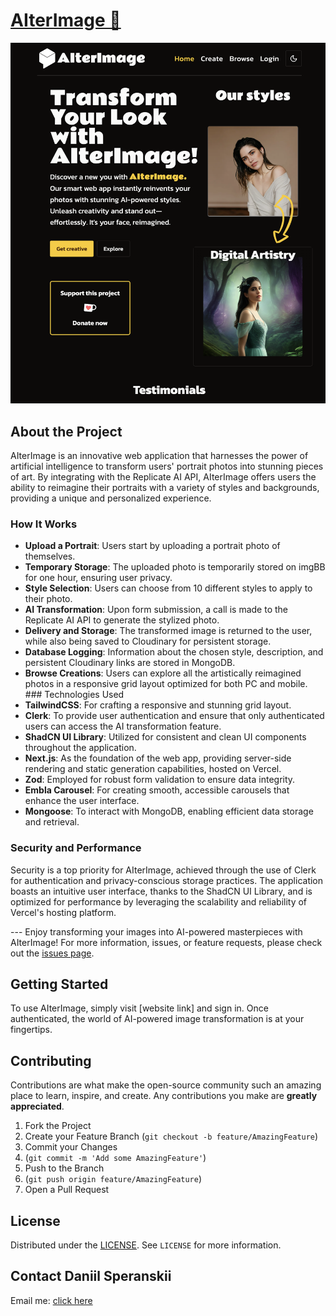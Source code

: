 
# [AIterImage  🔗](https://alter-image.vercel.app/)

![landing page](./public/alterimage.png)

## About the Project  
AIterImage is an innovative web application that harnesses the power of artificial intelligence to transform users' portrait photos into stunning pieces of art. By integrating with the Replicate AI API, AIterImage offers users the ability to reimagine their portraits with a variety of styles and backgrounds, providing a unique and personalized experience. 

### How It Works  
-  **Upload a Portrait**: Users start by uploading a portrait photo of themselves. 
-  **Temporary Storage**: The uploaded photo is temporarily stored on imgBB for one hour, ensuring user privacy. 
-  **Style Selection**: Users can choose from 10 different styles to apply to their photo. 
-  **AI Transformation**: Upon form submission, a call is made to the Replicate AI API to generate the stylized photo. 
-  **Delivery and Storage**: The transformed image is returned to the user, while also being saved to Cloudinary for persistent storage. 
-  **Database Logging**: Information about the chosen style, description, and persistent Cloudinary links are stored in MongoDB. 
-  **Browse Creations**: Users can explore all the artistically reimagined photos in a responsive grid layout optimized for both PC and mobile. ### Technologies Used  
-  **TailwindCSS**: For crafting a responsive and stunning grid layout. 
-  **Clerk**: To provide user authentication and ensure that only authenticated users can access the AI transformation feature. 
-  **ShadCN UI Library**: Utilized for consistent and clean UI components throughout the application. 
-  **Next.js**: As the foundation of the web app, providing server-side rendering and static generation capabilities, hosted on Vercel. 
-   **Zod**: Employed for robust form validation to ensure data integrity. 
-   **Embla Carousel**: For creating smooth, accessible carousels that enhance the user interface. 
-  **Mongoose**: To interact with MongoDB, enabling efficient data storage and retrieval. 
### Security and Performance
  Security is a top priority for AIterImage, achieved through the use of Clerk for authentication and privacy-conscious storage practices. The application boasts an intuitive user interface, thanks to the ShadCN UI Library, and is optimized for performance by leveraging the scalability and reliability of Vercel's hosting platform. 
  
  ---  Enjoy transforming your images into AI-powered masterpieces with AIterImage! For more information, issues, or feature requests, please check out the [issues page](https://github.com/Danieldo1/edit-it/issues). 
  
## Getting Started
 To use AIterImage, simply visit [website link] and sign in. Once authenticated, the world of AI-powered image transformation is at your fingertips. 
## Contributing  
 Contributions are what make the open-source community such an amazing place to learn, inspire, and create. Any contributions you make are **greatly appreciated**. 
 1. Fork the Project 
 2. Create your Feature Branch (`git checkout -b feature/AmazingFeature`) 
 3. Commit your Changes 
 4. (`git commit -m 'Add some AmazingFeature'`) 
 5. Push to the Branch 
 6. (`git push origin feature/AmazingFeature`) 
 7. Open a Pull Request 
 
## License  
 Distributed under the [LICENSE](). See `LICENSE` for more information. 
 
 ## Contact  Daniil Speranskii 
 Email me: [click here](mailto:daniel.speranskiy@gmail.com)